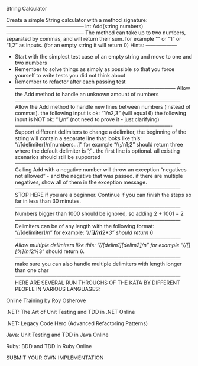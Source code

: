 String Calculator

Create a simple String calculator with a method signature:
———————————————
int Add(string numbers)
———————————————
The method can take up to two numbers, separated by commas, and will return their sum. 
for example “” or “1” or “1,2” as inputs.
(for an empty string it will return 0) 
Hints:
——————
 - Start with the simplest test case of an empty string and move to one and two numbers
 - Remember to solve things as simply as possible so that you force yourself to write tests you did not think about
 - Remember to refactor after each passing test
———————————————————————————————
Allow the Add method to handle an unknown amount of numbers
————————————————————————————————
Allow the Add method to handle new lines between numbers (instead of commas).
the following input is ok: “1/n2,3” (will equal 6)
the following input is NOT ok: “1,/n” (not need to prove it - just clarifying)
——————————————————————————————-
Support different delimiters
to change a delimiter, the beginning of the string will contain a separate line that looks like this: “//[delimiter]/n[numbers…]” for example “//;/n1;2” should return three where the default delimiter is ‘;’ .
the first line is optional. all existing scenarios should still be supported
————————————————————————————————
Calling Add with a negative number will throw an exception “negatives not allowed” - and the negative that was passed. 
if there are multiple negatives, show all of them in the exception message.
————————————————————————————————
STOP HERE if you are a beginner. Continue if you can finish the steps so far in less than 30 minutes.
————————————————————————————————
Numbers bigger than 1000 should be ignored, so adding 2 + 1001 = 2
————————————————————————————————
Delimiters can be of any length with the following format: “//[delimiter]/n” for example: “//[***]/n1***2***3” should return 6
————————————————————————————————
Allow multiple delimiters like this: “//[delim1][delim2]/n” for example “//[*][%]/n1*2%3” should return 6.
————————————————————————————————
make sure you can also handle multiple delimiters with length longer than one char
———————————————————————————————— 
HERE ARE SEVERAL RUN THROUGHS OF THE KATA BY DIFFERENT PEOPLE IN VARIOUS LANGUAGES:



Online Training by Roy Osherove

.NET: The Art of Unit Testing and TDD in .NET Online

.NET: Legacy Code Hero (Advanced Refactoring Patterns)

Java: Unit Testing and TDD in Java Online

Ruby: BDD and TDD in Ruby Online


SUBMIT YOUR OWN IMPLEMENTATION
